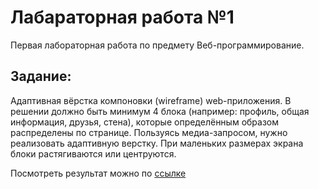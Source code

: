 # Лабараторная работа №1
Первая лабораторная работа по предмету Веб-программирование.

## Задание:

Адаптивная вёрстка компоновки (wireframe) web-приложения. В решении должно быть минимум 4 блока (например: профиль, общая информация, друзья, стена), которые определённым образом распределены по странице. Пользуясь медиа-запросом, нужно реализовать адаптивную верстку. При маленьких размерах экрана блоки растягиваются или центруются.


Посмотреть результат можно по [ссылке](https://stalder.github.io/weblab1) 
